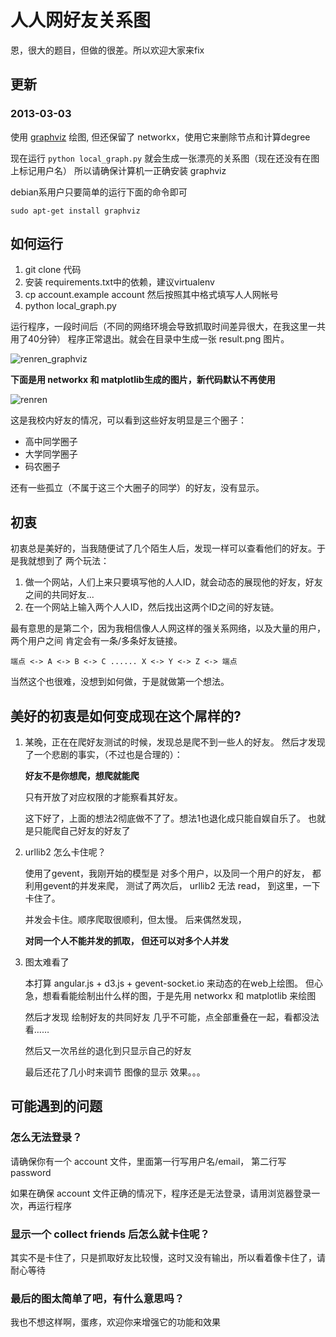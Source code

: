 # 人人网好友关系图

恩，很大的题目，但做的很差。所以欢迎大家来fix


## 更新

### 2013-03-03

使用 [graphviz](http://www.graphviz.org/) 绘图,
但还保留了 networkx，使用它来删除节点和计算degree

现在运行 `python local_graph.py` 就会生成一张漂亮的关系图（现在还没有在图上标记用户名）
所以请确保计算机一正确安装 graphviz

debian系用户只要简单的运行下面的命令即可

    sudo apt-get install graphviz
    



## 如何运行

1.  git clone 代码
2.  安装 requirements.txt中的依赖，建议virtualenv
3.  cp account.example account 然后按照其中格式填写人人网帐号
3.  python local_graph.py
    
    
    
运行程序，一段时间后（不同的网络环境会导致抓取时间差异很大，在我这里一共用了40分钟）
程序正常退出。就会在目录中生成一张 result.png 图片。

![renren_graphviz](http://i1297.photobucket.com/albums/ag23/yueyoum/result_zps1ff92b48.png)


**下面是用 networkx 和 matplotlib生成的图片，新代码默认不再使用**

![renren](http://i1297.photobucket.com/albums/ag23/yueyoum/renrenhaoyou_zps3d5d3845.png)


这是我校内好友的情况，可以看到这些好友明显是三个圈子：

*   高中同学圈子
*   大学同学圈子
*   码农圈子

还有一些孤立（不属于这三个大圈子的同学）的好友，没有显示。


## 初衷

初衷总是美好的，当我随便试了几个陌生人后，发现一样可以查看他们的好友。于是我就想到了
两个玩法：

1.  做一个网站，人们上来只要填写他的人人ID，就会动态的展现他的好友，好友之间的共同好友...
2.  在一个网站上输入两个人人ID，然后找出这两个ID之间的好友链。

最有意思的是第二个，因为我相信像人人网这样的强关系网络，以及大量的用户，两个用户之间
肯定会有一条/多条好友链接。

    端点 <-> A <-> B <-> C ...... X <-> Y <-> Z <-> 端点
    
当然这个也很难，没想到如何做，于是就做第一个想法。


## 美好的初衷是如何变成现在这个屌样的?

1.  某晚，正在在爬好友测试的时候，发现总是爬不到一些人的好友。
    然后才发现了一个悲剧的事实，（不过也是合理的）：
    
    **好友不是你想爬，想爬就能爬**
    
    只有开放了对应权限的才能察看其好友。
    
    这下好了，上面的想法2彻底做不了了。想法1也退化成只能自娱自乐了。
    也就是只能爬自己好友的好友了
    
    
2.  urllib2 怎么卡住呢？

    使用了gevent，我刚开始的模型是 对多个用户，以及同一个用户的好友，
    都利用gevent的并发来爬， 测试了两次后， urllib2 无法 read，
    到这里，一下卡住了。
    
    并发会卡住。顺序爬取很顺利，但太慢。
    后来偶然发现，
    
    **对同一个人不能并发的抓取， 但还可以对多个人并发**
    
    
3.  图太难看了

    本打算 angular.js + d3.js + gevent-socket.io 来动态的在web上绘图。
    但心急，想看看能绘制出什么样的图，于是先用 networkx 和 matplotlib 来绘图
    
    然后才发现 绘制好友的共同好友 几乎不可能，点全部重叠在一起，看都没法看……
    
    然后又一次吊丝的退化到只显示自己的好友
    
    最后还花了几小时来调节 图像的显示 效果。。。
    
    
## 可能遇到的问题


### 怎么无法登录？

请确保你有一个 account 文件，里面第一行写用户名/email， 第二行写password

如果在确保 account 文件正确的情况下，程序还是无法登录，请用浏览器登录一次，再运行程序

### 显示一个 collect friends 后怎么就卡住呢？

其实不是卡住了，只是抓取好友比较慢，这时又没有输出，所以看着像卡住了，请耐心等待

### 最后的图太简单了吧，有什么意思吗？

我也不想这样啊，蛋疼，欢迎你来增强它的功能和效果
    